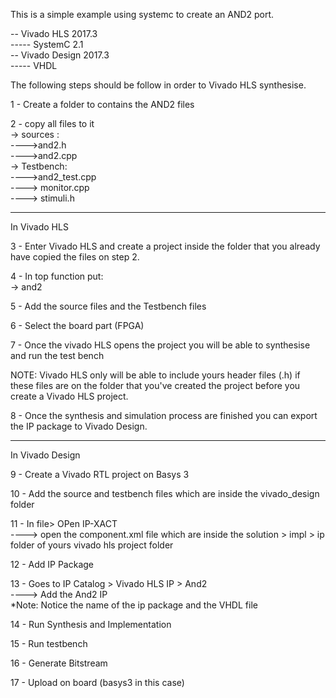 This is a simple example using systemc to create an AND2 port. <br/>

-- Vivado HLS 2017.3<br/>
----- SystemC 2.1<br/>
-- Vivado Design 2017.3<br/>
----- VHDL<br/>


The following steps should be follow in order to Vivado HLS synthesise.<br/>

1 - Create a folder to contains the AND2 files<br/>

2 - copy all files to it<br/>
    -> sources : <br/>
      ---->and2.h<br/>
      ---->and2.cpp<br/>
    -> Testbench: <br/>
      ---->and2_test.cpp<br/>
      ----> monitor.cpp<br/>
      ----> stimuli.h<br/>

------------------------------------------------------------------------------------------------------
In Vivado HLS

3 - Enter Vivado HLS and create a project inside the folder that you already have copied the files on step 2.<br/>

4 - In top function put:<br/>
   -> and2<br/>

5 - Add the source files and the Testbench files<br/>

6 - Select the board part (FPGA)<br/>

7 - Once the vivado HLS opens the project you will be able to synthesise and run the test bench<br/>

NOTE: Vivado HLS only will be able to include yours header files (.h) if these files are on the folder that you've created the project before you create a Vivado HLS project.<br/>

8 - Once the synthesis and simulation process are finished you can export the IP package to Vivado Design.<br/>

------------------------------------------------------------------------------------------------------
In Vivado Design<br/>

9 - Create a Vivado RTL project on Basys 3<br/>

10 - Add the source and testbench files which are inside the vivado_design folder<br/>

11 - In file> OPen IP-XACT<br/>
   ----> open the component.xml file which are inside the solution > impl > ip folder of yours vivado hls project folder<br/>

12 - Add IP Package<br/>

13 - Goes to IP Catalog > Vivado HLS IP > And2<br/>
   ----> Add the And2 IP<br/>
   *Note: Notice the name of the ip package and the VHDL file<br/>

14 - Run Synthesis and Implementation<br/>

15 - Run testbench <br/>

16 - Generate Bitstream <br/>

17 - Upload on board (basys3 in this case)
